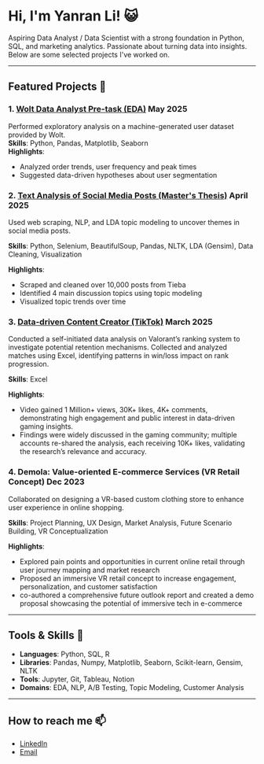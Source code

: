 # Hi, I'm Yanran Li! 😺

Aspiring Data Analyst / Data Scientist with a strong foundation in Python, SQL, and marketing analytics. Passionate about turning data into insights. Below are some selected projects I've worked on.

---

## Featured Projects 🌱

### 1. [Wolt Data Analyst Pre-task (EDA)](https://github.com/yourname/wolt-eda-task)  May 2025
Performed exploratory analysis on a machine-generated user dataset provided by Wolt.  
**Skills**: Python, Pandas, Matplotlib, Seaborn  
**Highlights**:
- Analyzed order trends, user frequency and peak times
- Suggested data-driven hypotheses about user segmentation


### 2. [Text Analysis of Social Media Posts (Master's Thesis)](https://github.com/yourname/thesis-appendix) April 2025
Used web scraping, NLP, and LDA topic modeling to uncover themes in social media posts.  

**Skills**: Python, Selenium, BeautifulSoup, Pandas, NLTK, LDA (Gensim), Data Cleaning, Visualization

**Highlights**:
- Scraped and cleaned over 10,000 posts from Tieba
- Identified 4 main discussion topics using topic modeling
- Visualized topic trends over time

### 3. [Data-driven Content Creator (TikTok)](https://v.douyin.com/n2l461s9feg) March 2025
Conducted a self-initiated data analysis on Valorant’s ranking system to investigate potential retention mechanisms. Collected and analyzed matches using Excel, identifying patterns in win/loss impact on rank progression.

**Skills**: Excel

**Highlights**:
- Video gained 1 Million+ views, 30K+ likes, 4K+ comments, demonstrating high engagement and public interest in data-driven gaming insights.
- Findings were widely discussed in the gaming community; multiple accounts re-shared the analysis, each receiving
10K+ likes, validating the research’s relevance and accuracy.

### 4. Demola: Value-oriented E-commerce Services (VR Retail Concept) Dec 2023
Collaborated on designing a VR-based custom clothing store to enhance user experience in online shopping.

**Skills**: Project Planning, UX Design, Market Analysis, Future Scenario Building, VR Conceptualization

**Highlights**:
- Explored pain points and opportunities in current online retail through user journey mapping and market research
- Proposed an immersive VR retail concept to increase engagement, personalization, and customer satisfaction
- co-authored a comprehensive future outlook report and created a demo proposal showcasing the potential of immersive tech in e-commerce
---

## Tools & Skills 👀

- **Languages**: Python, SQL, R  
- **Libraries**: Pandas, Numpy, Matplotlib, Seaborn, Scikit-learn, Gensim, NLTK  
- **Tools**: Jupyter, Git, Tableau, Notion  
- **Domains**: EDA, NLP, A/B Testing, Topic Modeling, Customer Analysis

---

## How to reach me 📫

- [LinkedIn](https://linkedin.com/in/yanran-li-a74920324)  
- [Email](mailto:lyrglmlzx@126.com)
